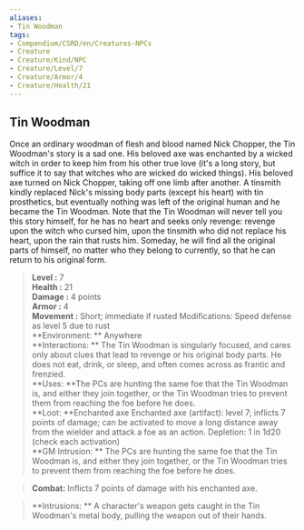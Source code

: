 ```yaml
---
aliases:
- Tin Woodman
tags:
- Compendium/CSRD/en/Creatures-NPCs
- Creature
- Creature/Kind/NPC
- Creature/Level/7
- Creature/Armor/4
- Creature/Health/21
---
```


  
## Tin Woodman  
Once an ordinary woodman of flesh and blood named Nick Chopper, the Tin Woodman's story is a sad one. His beloved axe was enchanted by a wicked witch in order to keep him from his other true love (it's a long story, but suffice it to say that witches who are wicked do wicked things). His beloved axe turned on Nick Chopper, taking off one limb after another. A tinsmith kindly replaced Nick's missing body parts (except his heart) with tin prosthetics, but eventually nothing was left of the original human and he became the Tin Woodman.
Note that the Tin Woodman will never tell you this story himself, for he has no heart and seeks only revenge: revenge upon the witch who cursed him, upon the tinsmith who did not replace his heart, upon the rain that rusts him. Someday, he will find all the original parts of himself, no matter who they belong to currently, so that he can return to his original form.  

  
> **Level :** 7  
> **Health :** 21  
> **Damage :** 4 points  
> **Armor :** 4  
> **Movement :** Short; immediate if rusted Modifications: Speed defense as level 5 due to rust  
> **Environment: ** Anywhere  
> **Interactions: ** The Tin Woodman is singularly focused, and cares only about clues that lead to revenge or his original body parts. He does not eat, drink, or sleep, and often comes across as frantic and frenzied.  
> **Uses: **The PCs are hunting the same foe that the Tin Woodman is, and either they join together, or the Tin Woodman tries to prevent them from reaching the foe before he does.  
> **Loot: **Enchanted axe Enchanted axe (artifact): level 7; inflicts 7 points of damage; can be activated to move a long distance away from the wielder and attack a foe as an action. Depletion: 1 in 1d20 (check each activation)  
> **GM Intrusion: ** The PCs are hunting the same foe that the Tin Woodman is, and either they join together, or the Tin Woodman tries to prevent them from reaching the foe before he does.  

> **Combat:** 
> Inflicts 7 points of damage with his enchanted axe.  
  

> **Intrusions: ** 
> A character's weapon gets caught in the Tin Woodman's metal body, pulling the weapon out of their hands.  
